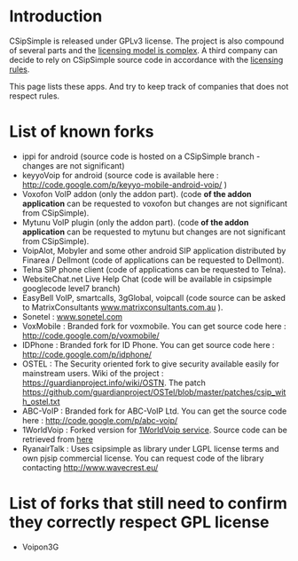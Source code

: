 # Introduction #

CSipSimple is released under GPLv3 license.
The project is also compound of several parts and the [licensing model is complex](Licensing.md).
A third company can decide to rely on CSipSimple source code in accordance with the [licensing rules](Licensing.md).

This page lists these apps. And try to keep track of companies that does not respect rules.

# List of known forks #

  * ippi for android (source code is hosted on a CSipSimple branch - changes are not significant)
  * keyyoVoip for android (source code is available here : http://code.google.com/p/keyyo-mobile-android-voip/ )
  * Voxofon VoIP addon (only the addon part). (code **of the addon application** can be requested to voxofon but changes are not significant from CSipSimple).
  * Mytunu VoIP plugin (only the addon part). (code **of the addon application** can be requested to mytunu but changes are not significant from CSipSimple).
  * VoipAlot, Mobyler and some other android SIP application distributed by Finarea / Dellmont (code of applications can be requested to Dellmont).
  * Telna SIP phone client (code of applications can be requested to Telna).
  * WebsiteChat.net Live Help Chat (code will be available in csipsimple googlecode level7 branch)
  * EasyBell VoIP, smartcalls, 3gGlobal, voipcall (code source can be asked to MatrixConsultants www.matrixconsultants.com.au ).
  * Sonetel : www.sonetel.com
  * VoxMobile : Branded fork for voxmobile. You can get source code here : http://code.google.com/p/voxmobile/
  * IDPhone : Branded fork for ID Phone. You can get source code here : http://code.google.com/p/idphone/
  * OSTEL : The Security oriented fork to give security available easily for mainstream users. Wiki of the project : https://guardianproject.info/wiki/OSTN. The patch https://github.com/guardianproject/OSTel/blob/master/patches/csip_with_ostel.txt
  * ABC-VoIP : Branded fork for ABC-VoIP Ltd. You can get the source code here : http://code.google.com/p/abc-voip/
  * 1WorldVoip : Forked version for [1WorldVoip service](http://www.1worldsip.com/desktop/index.html). Source code can be retrieved from [here](https://docs.google.com/open?id=0B_J4D-jF5VNBTVlCMUptLXJNTWs)
  * RyanairTalk : Uses csipsimple as library under LGPL license terms and own pjsip commercial license. You can request code of the library contacting http://www.wavecrest.eu/

# List of forks that still need to confirm they correctly respect GPL license #
  * Voipon3G